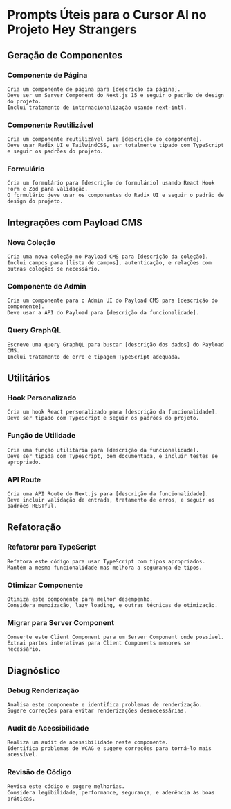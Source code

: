 # Prompts Úteis para o Cursor AI no Projeto Hey Strangers

## Geração de Componentes

### Componente de Página
```
Cria um componente de página para [descrição da página].
Deve ser um Server Component do Next.js 15 e seguir o padrão de design do projeto.
Inclui tratamento de internacionalização usando next-intl.
```

### Componente Reutilizável
```
Cria um componente reutilizável para [descrição do componente].
Deve usar Radix UI e TailwindCSS, ser totalmente tipado com TypeScript e seguir os padrões do projeto.
```

### Formulário
```
Cria um formulário para [descrição do formulário] usando React Hook Form e Zod para validação.
O formulário deve usar os componentes do Radix UI e seguir o padrão de design do projeto.
```

## Integrações com Payload CMS

### Nova Coleção
```
Cria uma nova coleção no Payload CMS para [descrição da coleção].
Inclui campos para [lista de campos], autenticação, e relações com outras coleções se necessário.
```

### Componente de Admin
```
Cria um componente para o Admin UI do Payload CMS para [descrição do componente].
Deve usar a API do Payload para [descrição da funcionalidade].
```

### Query GraphQL
```
Escreve uma query GraphQL para buscar [descrição dos dados] do Payload CMS.
Inclui tratamento de erro e tipagem TypeScript adequada.
```

## Utilitários

### Hook Personalizado
```
Cria um hook React personalizado para [descrição da funcionalidade].
Deve ser tipado com TypeScript e seguir os padrões do projeto.
```

### Função de Utilidade
```
Cria uma função utilitária para [descrição da funcionalidade].
Deve ser tipada com TypeScript, bem documentada, e incluir testes se apropriado.
```

### API Route
```
Cria uma API Route do Next.js para [descrição da funcionalidade].
Deve incluir validação de entrada, tratamento de erros, e seguir os padrões RESTful.
```

## Refatoração

### Refatorar para TypeScript
```
Refatora este código para usar TypeScript com tipos apropriados.
Mantém a mesma funcionalidade mas melhora a segurança de tipos.
```

### Otimizar Componente
```
Otimiza este componente para melhor desempenho.
Considera memoização, lazy loading, e outras técnicas de otimização.
```

### Migrar para Server Component
```
Converte este Client Component para um Server Component onde possível.
Extrai partes interativas para Client Components menores se necessário.
```

## Diagnóstico

### Debug Renderização
```
Analisa este componente e identifica problemas de renderização.
Sugere correções para evitar renderizações desnecessárias.
```

### Audit de Acessibilidade
```
Realiza um audit de acessibilidade neste componente.
Identifica problemas de WCAG e sugere correções para torná-lo mais acessível.
```

### Revisão de Código
```
Revisa este código e sugere melhorias.
Considera legibilidade, performance, segurança, e aderência às boas práticas.
```

